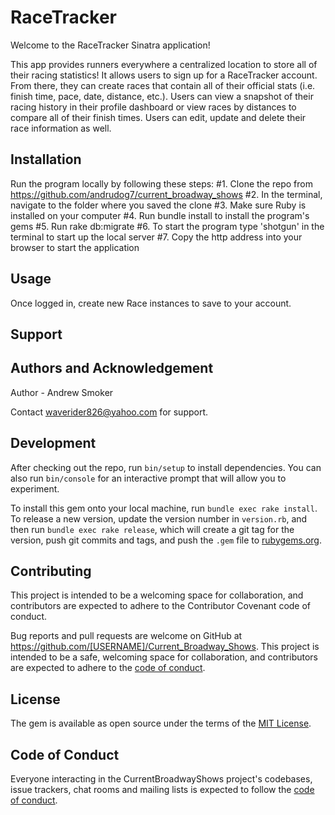 # RaceTracker

Welcome to the RaceTracker Sinatra application!

This app provides runners everywhere a centralized location to store all of their racing statistics!  It allows users to sign up for a RaceTracker account.  From there, they can create races that contain all of their official stats (i.e. finish time, pace, date, distance, etc.).  Users can view a snapshot of their racing history in their profile dashboard or view races by distances to compare all of their finish times.  Users can edit, update and delete their race information as well.

## Installation

Run the program locally by following these steps:
#1. Clone the repo from https://github.com/andrudog7/current_broadway_shows
#2. In the terminal, navigate to the folder where you saved the clone
#3. Make sure Ruby is installed on your computer
#4. Run bundle install to install the program's gems
#5. Run rake db:migrate
#6. To start the program type 'shotgun' in the terminal to start up the local server
#7. Copy the http address into your browser to start the application


## Usage

Once logged in, create new Race instances to save to your account.

## Support

## Authors and Acknowledgement

Author - Andrew Smoker

Contact waverider826@yahoo.com for support.  

## Development

After checking out the repo, run `bin/setup` to install dependencies. You can also run `bin/console` for an interactive prompt that will allow you to experiment.

To install this gem onto your local machine, run `bundle exec rake install`. To release a new version, update the version number in `version.rb`, and then run `bundle exec rake release`, which will create a git tag for the version, push git commits and tags, and push the `.gem` file to [rubygems.org](https://rubygems.org).

## Contributing

This project is intended to be a welcoming space for collaboration, and contributors are expected to adhere to the Contributor Covenant code of conduct.

Bug reports and pull requests are welcome on GitHub at https://github.com/[USERNAME]/Current_Broadway_Shows. This project is intended to be a safe, welcoming space for collaboration, and contributors are expected to adhere to the [code of conduct](https://github.com/[USERNAME]/Current_Broadway_Shows/blob/master/CODE_OF_CONDUCT.md).

## License

The gem is available as open source under the terms of the [MIT License](https://opensource.org/licenses/MIT).

## Code of Conduct

Everyone interacting in the CurrentBroadwayShows project's codebases, issue trackers, chat rooms and mailing lists is expected to follow the [code of conduct](https://github.com/[USERNAME]/Current_Broadway_Shows/blob/master/CODE_OF_CONDUCT.md).


